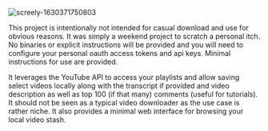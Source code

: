 ![screely-1630371750803](https://user-images.githubusercontent.com/741363/131424969-acf37313-8dc3-473e-b967-b0865d0cfa19.png)

This project is intentionally not intended for casual download and use for obvious reasons. It was simply a weekend project to scratch a personal itch. No binaries or explicit instructions will be provided and you will need to configure your personal oauth access tokens and api keys. Minimal instructions for use are provided.

It leverages the YouTube API to access your playlists and allow saving select videos locally along with the transcript if provided and video description as well as top 100 (if that many) comments (useful for tutorials). It should not be seen as a typical video downloader as the use case is rather niche. It also provides a minimal web interface for browsing your local video stash.
